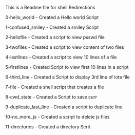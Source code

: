 This is a Readme file for shell Redirections

0-hello_world - Created a Hello world Script

1-confused_smiley - Created a smiley Script

2-hellofile - Created a script to view psswd file

3-twofiles - Created a script to view content of two files

4-lastlines - Created a script to view 10 lines of a file

5-firstlines - Created Script to view first 10 lines in a script

6-third_line - Created a Script to display 3rd line of iota file

7-file - Created a shell script that creates a file

8-cwd_state - Created a Script to save curr

9-duplicate_last_line - Created a script to duplicate line

10-no_more_js - Created a script to delete js files

11-directories - Created a directory Scrit
